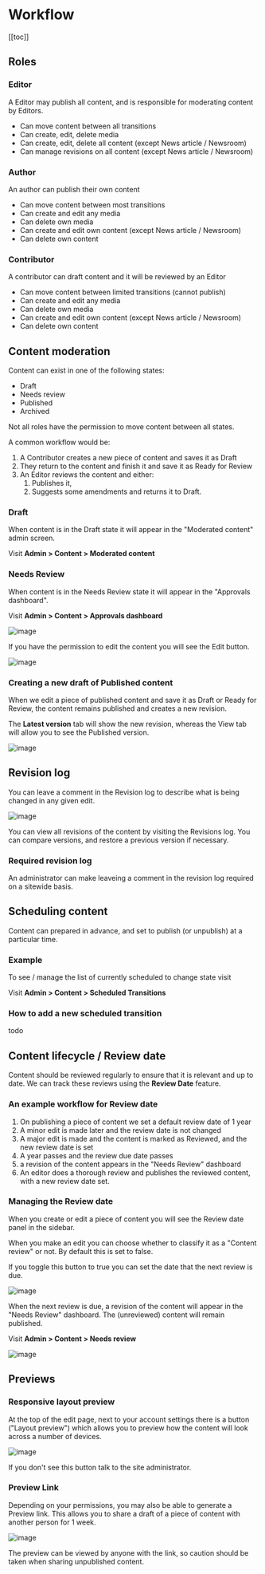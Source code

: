 # Workflow

[[toc]]

## Roles

### Editor

A Editor may publish all content, and is responsible for moderating content by Editors.

* Can move content between all transitions
* Can create, edit, delete media
* Can create, edit, delete all content (except News article / Newsroom)
* Can manage revisions on all content (except News article / Newsroom)

### Author

An author can publish their own content

* Can move content between most transitions
* Can create and edit any media
* Can delete own media
* Can create and edit own content (except News article / Newsroom)
* Can delete own content

### Contributor

A contributor can draft content and it will be reviewed by an Editor

* Can move content between limited transitions (cannot publish)
* Can create and edit any media
* Can delete own media
* Can create and edit own content (except News article / Newsroom)
* Can delete own content

## Content moderation

Content can exist in one of the following states:

* Draft
* Needs review
* Published
* Archived

Not all roles have the permission to move content between all states.

A common workflow would be:

1. A Contributor creates a new piece of content and saves it as Draft
2. They return to the content and finish it and save it as Ready for Review
3. An Editor reviews the content and either:
    1. Publishes it,
    2. Suggests some amendments and returns it to Draft. 

### Draft

When content is in the Draft state it will appear in the "Moderated content" admin screen.

Visit **Admin > Content > Moderated content**

### Needs Review

When content is in the Needs Review state it will appear in the "Approvals dashboard".

Visit **Admin > Content > Approvals dashboard**

![image](https://user-images.githubusercontent.com/3852805/136770538-e216ef58-d9e0-43ac-a1df-b18d35e07745.png)

If you have the permission to edit the content you will see the Edit button.

![image](https://user-images.githubusercontent.com/3852805/136771222-66460351-f23c-4d86-a37d-27d4adfea4e7.png)

### Creating a new draft of Published content

When we edit a piece of published content and save it as Draft or Ready for Review, the content remains published and creates a new revision.

The **Latest version** tab will show the new revision, whereas the View tab will allow you to see the Published version.

![image](https://user-images.githubusercontent.com/3852805/136771107-70ed6ed6-c79a-45bb-b41e-ee4adbb2177c.png)

## Revision log

You can leave a comment in the Revision log to describe what is being changed in any given edit.

![image](https://user-images.githubusercontent.com/3852805/136771305-195cef7c-e2d6-415f-86a0-04abffa5391e.png)

You can view all revisions of the content by visiting the Revisions log. You can compare versions, and restore a previous version if necessary. 

### Required revision log

An administrator can make leaveing a comment in the revision log required on a sitewide basis.

## Scheduling content

Content can prepared in advance, and set to publish (or unpublish) at a particular time.

### Example

To see / manage the list of currently scheduled to change state visit

Visit **Admin > Content > Scheduled Transitions**

### How to add a new scheduled transition
todo

## Content lifecycle / Review date

Content should be reviewed regularly to ensure that it is relevant and up to date. We can track these reviews using the **Review Date** feature.

### An example workflow for Review date

1. On publishing a piece of content we set a default review date of 1 year
2. A minor edit is made later and the review date is not changed
3. A major edit is made and the content is marked as Reviewed, and the new review date is set 
4. A year passes and the review due date passes
5. a revision of the content appears in the "Needs Review" dashboard
6. An editor does a thorough review and publishes the reviewed content, with a new review date set.

### Managing the Review date

When you create or edit a piece of content you will see the Review date panel in the sidebar.

When you make an edit you can choose whether to classify it as a "Content review" or not. By default this is set to false.

If you toggle this button to true you can set the date that the next review is due.

![image](https://user-images.githubusercontent.com/3852805/136772751-cfc3a0d6-cb19-4149-9630-895058390024.png)

When the next review is due, a revision of the content will appear in the "Needs Review" dashboard. The (unreviewed) content will remain published.

Visit **Admin > Content > Needs review**

![image](https://user-images.githubusercontent.com/3852805/136771578-c8e8927f-b355-456f-b9e0-0176a589aca8.png)


## Previews

### Responsive layout preview

At the top of the edit page, next to your account settings there is a button ("Layout preview") which allows you to preview how the content will look across a number of devices.

![image](https://user-images.githubusercontent.com/3852805/136771397-660c4ec2-7d7d-4a9d-9aea-cd837a0d65a1.png)

If you don't see this button talk to the site administrator.

### Preview Link

Depending on your permissions, you may also be able to generate a Preview link. This allows you to share a draft of a piece of content with another person for 1 week.

![image](https://user-images.githubusercontent.com/3852805/136771480-9d863bf0-f0a5-4a39-9582-a5c8d8292860.png)

The preview can be viewed by anyone with the link, so caution should be taken when sharing unpublished content.

